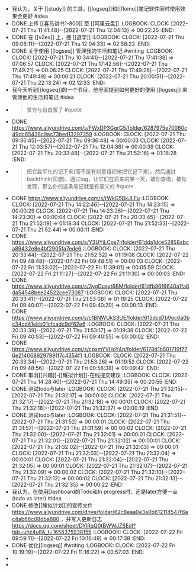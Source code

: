 - 我认为，关于 [[study]] 的工具，[[logseq]]和[[flomo]]笔记软件同时使用效果会更好 #idea
- DONE 上传 [[喜马讲书1-800]] 至 [[阿里云盘]]
  :LOGBOOK:
  CLOCK: [2022-07-21 Thu 11:41:48]--[2022-07-21 Thu 12:04:13] =>  00:22:25
  :END:
- DONE 在 [[v2ex]] 上，搜 [[退学]]
  :LOGBOOK:
  CLOCK: [2022-07-21 Thu 09:06:11]--[2022-07-21 Thu 12:04:33] =>  02:58:22
  :END:
- DONE 关于使用 [[logseq]] 管理我的生活和笔记 #writing
  :LOGBOOK:
  CLOCK: [2022-07-21 Thu 10:34:41]--[2022-07-21 Thu 17:41:38] =>  07:06:57
  CLOCK: [2022-07-21 Thu 17:42:56]--[2022-07-21 Thu 17:49:21] =>  00:06:25
  CLOCK: [2022-07-21 Thu 17:49:28]--[2022-07-21 Thu 17:49:49] =>  00:00:21
  CLOCK: [2022-07-21 Thu 20:00:51]--[2022-07-21 Thu 22:13:24] =>  02:12:33
  :END:
- 我今天听到[[logseq]]的一个节目，他里面提到如何更好的使用 [[logseq]] 来管理他的生活和笔记 #idea
- >贫穷与自由罢了 #quote
- DONE https://www.aliyundrive.com/s/FWxDP3GgrG5/folder/6287975e70060c49dc65438c9ac73bed13297359
  :LOGBOOK:
  CLOCK: [2022-07-21 Thu 09:36:45]--[2022-07-21 Thu 09:36:48] =>  00:00:03
  CLOCK: [2022-07-21 Thu 12:03:57]--[2022-07-21 Thu 12:04:36] =>  00:00:39
  CLOCK: [2022-07-21 Thu 20:33:48]--[2022-07-21 Thu 21:52:16] =>  01:18:28
  :END:
- >把它扁平化的记下来(而不是有刻意组织地把它记下来)，然后通过backthink(回想)，通过tag，让它们在将来的某一天，被你查询，被你发现，那么你的这条笔记就是有意义的 #quote
- DONE https://www.aliyundrive.com/s/rWkG5BkJLFu
  :LOGBOOK:
  CLOCK: [2022-07-21 Thu 14:22:46]--[2022-07-21 Thu 14:23:15] =>  00:00:29
  CLOCK: [2022-07-21 Thu 14:23:26]--[2022-07-21 Thu 14:23:30] =>  00:00:04
  CLOCK: [2022-07-21 Thu 20:33:45]--[2022-07-21 Thu 21:52:19] =>  01:18:34
  CLOCK: [2022-07-21 Thu 21:52:33]--[2022-07-21 Thu 21:52:44] =>  00:00:11
  :END:
- DONE https://www.aliyundrive.com/s/Y3UYiLCps7j/folder/61dda1dce52858abca89432e8e4bf2905fa7ede6
  :LOGBOOK:
  CLOCK: [2022-07-21 Thu 20:33:44]--[2022-07-21 Thu 21:52:52] =>  01:19:08
  CLOCK: [2022-07-22 Fri 09:48:48]--[2022-07-22 Fri 09:48:51] =>  00:00:03
  CLOCK: [2022-07-22 Fri 11:33:02]--[2022-07-22 Fri 11:39:01] =>  00:05:59
  CLOCK: [2022-07-22 Fri 21:11:27]--[2022-07-22 Fri 21:11:30] =>  00:00:03
  :END:
- DONE https://www.aliyundrive.com/s/3ygDuayt6BM/folder/61dfb86f6640a1fa8da54548bee24522cee73087
  :LOGBOOK:
  CLOCK: [2022-07-21 Thu 20:33:41]--[2022-07-21 Thu 21:53:06] =>  01:19:25
  CLOCK: [2022-07-22 Fri 09:40:07]--[2022-07-22 Fri 09:40:20] =>  00:00:13
  :END:
- DONE https://www.aliyundrive.com/s/c1BNWUkS3UE/folder/615dcd7b9ec6a0bc34cd41ebb01cfcadc9df62e6
  :LOGBOOK:
  CLOCK: [2022-07-21 Thu 20:33:39]--[2022-07-21 Thu 21:53:17] =>  01:19:38
  CLOCK: [2022-07-22 Fri 09:40:53]--[2022-07-22 Fri 09:40:55] =>  00:00:02
  :END:
- DONE https://www.aliyundrive.com/s/cpxmYVHoY4q/folder/6178d1b601719f776e2140689297991f7c4354f1
  :LOGBOOK:
  CLOCK: [2022-07-21 Thu 20:33:34]--[2022-07-21 Thu 21:53:26] =>  01:19:52
  CLOCK: [2022-07-22 Fri 09:48:56]--[2022-07-22 Fri 09:58:38] =>  00:09:42
  :END:
- DONE 取消[[兴趣]]-[[耀拟计划]]-在线提交建议
  :LOGBOOK:
  CLOCK: [2022-07-21 Thu 14:28:40]--[2022-07-21 Thu 14:49:35] =>  00:20:55
  :END:
- DONE 测试todo与later
  :LOGBOOK:
  CLOCK: [2022-07-21 Thu 21:32:15]--[2022-07-21 Thu 21:32:17] =>  00:00:02
  CLOCK: [2022-07-21 Thu 21:32:17]--[2022-07-21 Thu 21:32:18] =>  00:00:01
  CLOCK: [2022-07-21 Thu 21:32:18]--[2022-07-21 Thu 21:32:37] =>  00:00:19
  :END:
- DONE 测试todo与later
  :LOGBOOK:
  CLOCK: [2022-07-21 Thu 21:31:51]--[2022-07-21 Thu 21:31:52] =>  00:00:01
  CLOCK: [2022-07-21 Thu 21:31:57]--[2022-07-21 Thu 21:31:59] =>  00:00:02
  CLOCK: [2022-07-21 Thu 21:32:00]--[2022-07-21 Thu 21:32:01] =>  00:00:01
  CLOCK: [2022-07-21 Thu 21:32:01]--[2022-07-21 Thu 21:32:02] =>  00:00:01
  CLOCK: [2022-07-21 Thu 21:32:02]--[2022-07-21 Thu 21:32:03] =>  00:00:01
  CLOCK: [2022-07-21 Thu 21:32:03]--[2022-07-21 Thu 21:32:04] =>  00:00:01
  CLOCK: [2022-07-21 Thu 21:32:04]--[2022-07-21 Thu 21:32:05] =>  00:00:01
  CLOCK: [2022-07-21 Thu 21:32:07]--[2022-07-21 Thu 21:32:09] =>  00:00:02
  CLOCK: [2022-07-21 Thu 21:32:10]--[2022-07-21 Thu 21:32:12] =>  00:00:02
  CLOCK: [2022-07-21 Thu 21:32:13]--[2022-07-21 Thu 21:32:35] =>  00:00:22
  :END:
- 我认为，在使用Dashboard的Todo和In progress时，还是later方便一点(todo vs later) #idea
- DONE 修改[[耀拟计划]]的宣传文件 https://www.aliyundrive.com/drive/folder/62c8eaa0e3a0b612114547f6ac4ab66c08dba880  ，并写入更新日志 https://docs.qq.com/sheet/DYlRqQ0tBWWJZSEdl?tab=uhz4u8&_t=1658375938155
  :LOGBOOK:
  CLOCK: [2022-07-22 Fri 09:59:11]--[2022-07-22 Fri 10:16:49] =>  00:17:38
  :END:
- DONE 优化[[logseq]] #writing 
  :LOGBOOK:
  CLOCK: [2022-07-22 Fri 10:19:19]--[2022-07-22 Fri 11:16:22] =>  00:57:03
  :END:
-
-